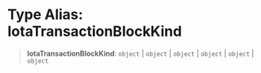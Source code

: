 # Type Alias: IotaTransactionBlockKind

> **IotaTransactionBlockKind**: `object` \| `object` \| `object` \| `object` \| `object` \| `object`
